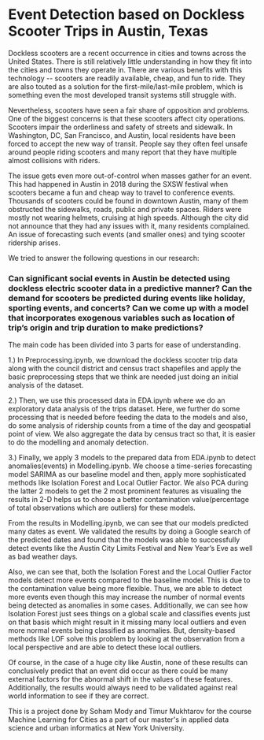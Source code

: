 # Event Detection based on Dockless Scooter Trips in Austin, Texas

Dockless scooters are a recent occurrence in cities and towns across the United States. There is still relatively little understanding in how they fit into the cities and towns they operate in. There are various benefits with this technology -- scooters are readily available, cheap, and fun to ride. They are also touted as a solution for the first-mile/last-mile problem, which is something even the most developed transit systems still struggle with. 

Nevertheless, scooters have seen a fair share of opposition and problems. One of the biggest concerns is that these scooters affect city operations. Scooters impair the orderliness and safety of streets and sidewalk. In Washington, DC, San Francisco, and Austin, local residents have been forced to accept the new way of transit. People say they often feel unsafe around people riding scooters and many report that they have multiple almost collisions with riders.  

The issue gets even more out-of-control when masses gather for an event. This had happened in Austin in 2018 during the SXSW festival when scooters became a fun and cheap way to travel to conference events. Thousands of scooters could be found in downtown Austin, many of them obstructed the sidewalks, roads, public and private spaces. Riders were mostly not wearing helmets, cruising at high speeds. Although the city did not announce that they had any issues with it, many residents complained. An issue of forecasting such events (and smaller ones) and tying scooter ridership arises.  

We tried to answer the following questions in our research:
 ### Can significant social events in Austin be detected using dockless electric scooter data in a predictive manner? Can the demand for scooters be predicted during events like holiday, sporting events, and concerts? Can we come up with a model that incorporates exogenous variables such as location of trip’s origin and trip duration to make predictions? 

The main code has been divided into 3 parts for ease of understanding. 

1.) In Preprocessing.ipynb, we download the dockless scooter trip data along with the council district and census tract shapefiles and apply the basic preprocessing steps that we think are needed just doing an initial analysis of the dataset. 

2.) Then, we use this processed data in EDA.ipynb where we do an exploratory data analysis of the trips dataset. Here, we further do some processing that is needed before feeding the data to the models and also, do some analysis of ridership counts from a time of the day and geospatial point of view. We also aggregate the data by census tract so that, it is easier to do the modelling and anomaly detection.

3.) Finally, we apply 3 models to the prepared data from EDA.ipynb to detect anomalies(events) in Modelling.ipynb. We choose a time-series forecasting model SARIMA as our baseline model and then, apply more sophisticated methods like Isolation Forest and Local Outlier Factor. We also PCA during the latter 2 models to get the 2 most prominent features as visualing the results in 2-D helps us to choose a better contamination value(percentage of total observations which are outliers) for these models.

From the results in Modelling.ipynb, we can see that our models predicted many dates as event. We validated the results by doing a Google search of the predicted dates and found that the models was able to successfully detect events like the Austin City Limits Festival and New Year’s Eve as well as bad weather days.

Also, we can see that, both the Isolation Forest and the Local Outlier Factor models detect more events compared to the baseline model. This is due to the contamination value being more flexible. Thus, we are able to detect more events even though this may increase the number of normal events being detected as anomalies in some cases. Additionally, we can see how Isolation Forest just sees things on a global scale and classifies events just on that basis which might result in it missing many local outliers and even more normal events being classified as anomalies. But, density-based methods like LOF solve this problem by looking at the observation from a local perspective and are able to detect these local outliers. 

Of course, in the case of a huge city like Austin, none of these results can conclusively predict that an event did occur as there could be many external factors for the abnormal shift in the values of these features. Additionally, the results would always need to be validated against real world information to see if they are correct.

This is a project done by Soham Mody and Timur Mukhtarov for the course Machine Learning for Cities as a part of our master's in applied data science and urban informatics at New York University.
